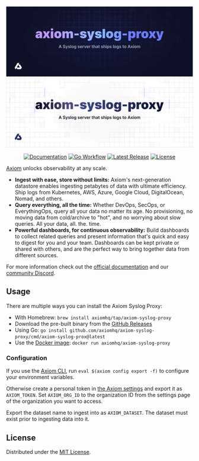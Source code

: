 ![axiom-syslog-proxy: Syslog ingestion by proxy for Axiom](.github/images/banner-dark.svg#gh-dark-mode-only)
![axiom-syslog-proxy: Syslog ingestion by proxy for Axiom](.github/images/banner-light.svg#gh-light-mode-only)

<div align="center">

[![Documentation][docs_badge]][docs]
[![Go Workflow][workflow_badge]][workflow]
[![Latest Release][release_badge]][release]
[![License][license_badge]][license]

</div>

[Axiom](https://axiom.co) unlocks observability at any scale.

- **Ingest with ease, store without limits:** Axiom's next-generation datastore
  enables ingesting petabytes of data with ultimate efficiency. Ship logs from
  Kubernetes, AWS, Azure, Google Cloud, DigitalOcean, Nomad, and others.
- **Query everything, all the time:** Whether DevOps, SecOps, or EverythingOps,
  query all your data no matter its age. No provisioning, no moving data from
  cold/archive to "hot", and no worrying about slow queries. All your data, all.
  the. time.
- **Powerful dashboards, for continuous observability:** Build dashboards to
  collect related queries and present information that's quick and easy to
  digest for you and your team. Dashboards can be kept private or shared with
  others, and are the perfect way to bring together data from different sources.

For more information check out the
[official documentation](https://axiom.co/docs) and our
[community Discord](https://axiom.co/discord).

## Usage

There are multiple ways you can install the Axiom Syslog Proxy:

- With Homebrew: `brew install axiomhq/tap/axiom-syslog-proxy`
- Download the pre-built binary from the
  [GitHub Releases](https://github.com/axiomhq/axiom-syslog-proxy/releases/latest)
- Using Go: `go install github.com/axiomhq/axiom-syslog-proxy/cmd/axiom-syslog-prox@latest`
- Use the [Docker image](https://hub.docker.com/r/axiomhq/axiom-syslog-proxy): `docker run axiomhq/axiom-syslog-proxy`

### Configuration

If you use the [Axiom CLI](https://github.com/axiomhq/cli), run
`eval $(axiom config export -f)` to configure your environment variables.

Otherwise create a personal token in [the Axiom settings](https://app.axiom.co/profile)
and export it as `AXIOM_TOKEN`. Set `AXIOM_ORG_ID` to the organization ID from
the settings page of the organization you want to access.

Export the dataset name to ingest into as `AXIOM_DATASET`. The dataset must
exist prior to ingesting data into it.

## License

Distributed under the [MIT License](./LICENSE).

<!-- Badges -->

[docs]: https://docs.axiom.co
[docs_badge]: https://img.shields.io/badge/docs-reference-blue.svg
[workflow]: https://github.com/axiomhq/axiom-syslog-proxy/actions/workflows/push.yaml
[workflow_badge]: https://img.shields.io/github/actions/workflow/status/axiomhq/axiom-syslog-proxy/push.yaml?branch=main&ghcache=unused
[release]: https://github.com/axiomhq/axiom-syslog-proxy/releases/latest
[release_badge]: https://img.shields.io/github/release/axiomhq/axiom-syslog-proxy.svg
[license]: https://opensource.org/licenses/MIT
[license_badge]: https://img.shields.io/github/license/axiomhq/axiom-syslog-proxy.svg?color=blue
